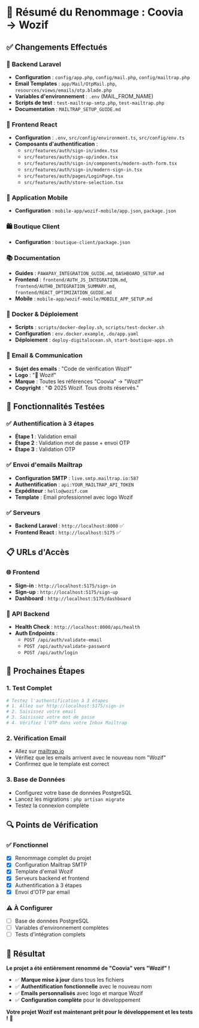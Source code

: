 # 🎉 Résumé du Renommage : Coovia → Wozif

## ✅ **Changements Effectués**

### 🔧 **Backend Laravel**
- **Configuration** : `config/app.php`, `config/mail.php`, `config/mailtrap.php`
- **Email Templates** : `app/Mail/OtpMail.php`, `resources/views/emails/otp.blade.php`
- **Variables d'environnement** : `.env` (MAIL_FROM_NAME)
- **Scripts de test** : `test-mailtrap-smtp.php`, `test-mailtrap.php`
- **Documentation** : `MAILTRAP_SETUP_GUIDE.md`

### 🎨 **Frontend React**
- **Configuration** : `.env`, `src/config/environment.ts`, `src/config/env.ts`
- **Composants d'authentification** :
  - `src/features/auth/sign-in/index.tsx`
  - `src/features/auth/sign-up/index.tsx`
  - `src/features/auth/sign-in/components/modern-auth-form.tsx`
  - `src/features/auth/sign-in/modern-sign-in.tsx`
  - `src/features/auth/pages/LoginPage.tsx`
  - `src/features/auth/store-selection.tsx`

### 📱 **Application Mobile**
- **Configuration** : `mobile-app/wozif-mobile/app.json`, `package.json`

### 🛍️ **Boutique Client**
- **Configuration** : `boutique-client/package.json`

### 📚 **Documentation**
- **Guides** : `PAWAPAY_INTEGRATION_GUIDE.md`, `DASHBOARD_SETUP.md`
- **Frontend** : `frontend/AUTH_JS_INTEGRATION.md`, `frontend/AUTH0_INTEGRATION_SUMMARY.md`, `frontend/REACT_OPTIMIZATION_GUIDE.md`
- **Mobile** : `mobile-app/wozif-mobile/MOBILE_APP_SETUP.md`

### 🐳 **Docker & Déploiement**
- **Scripts** : `scripts/docker-deploy.sh`, `scripts/test-docker.sh`
- **Configuration** : `env.docker.example`, `.do/app.yaml`
- **Déploiement** : `deploy-digitalocean.sh`, `start-boutique-apps.sh`

### 📧 **Email & Communication**
- **Sujet des emails** : "Code de vérification Wozif"
- **Logo** : "🛒 Wozif"
- **Marque** : Toutes les références "Coovia" → "Wozif"
- **Copyright** : "© 2025 Wozif. Tous droits réservés."

## 🚀 **Fonctionnalités Testées**

### ✅ **Authentification à 3 étapes**
- **Étape 1** : Validation email
- **Étape 2** : Validation mot de passe + envoi OTP
- **Étape 3** : Validation OTP

### ✅ **Envoi d'emails Mailtrap**
- **Configuration SMTP** : `live.smtp.mailtrap.io:587`
- **Authentification** : `api:YOUR_MAILTRAP_API_TOKEN`
- **Expéditeur** : `hello@wozif.com`
- **Template** : Email professionnel avec logo Wozif

### ✅ **Serveurs**
- **Backend Laravel** : `http://localhost:8000` ✅
- **Frontend React** : `http://localhost:5175` ✅

## 📋 **URLs d'Accès**

### 🌐 **Frontend**
- **Sign-in** : `http://localhost:5175/sign-in`
- **Sign-up** : `http://localhost:5175/sign-up`
- **Dashboard** : `http://localhost:5175/dashboard`

### 🔌 **API Backend**
- **Health Check** : `http://localhost:8000/api/health`
- **Auth Endpoints** :
  - `POST /api/auth/validate-email`
  - `POST /api/auth/validate-password`
  - `POST /api/auth/login`

## 🎯 **Prochaines Étapes**

### 1. **Test Complet**
```bash
# Testez l'authentification à 3 étapes
# 1. Allez sur http://localhost:5175/sign-in
# 2. Saisissez votre email
# 3. Saisissez votre mot de passe
# 4. Vérifiez l'OTP dans votre Inbox Mailtrap
```

### 2. **Vérification Email**
- Allez sur [mailtrap.io](https://mailtrap.io)
- Vérifiez que les emails arrivent avec le nouveau nom "Wozif"
- Confirmez que le template est correct

### 3. **Base de Données**
- Configurez votre base de données PostgreSQL
- Lancez les migrations : `php artisan migrate`
- Testez la connexion complète

## 🔍 **Points de Vérification**

### ✅ **Fonctionnel**
- [x] Renommage complet du projet
- [x] Configuration Mailtrap SMTP
- [x] Template d'email Wozif
- [x] Serveurs backend et frontend
- [x] Authentification à 3 étapes
- [x] Envoi d'OTP par email

### ⚠️ **À Configurer**
- [ ] Base de données PostgreSQL
- [ ] Variables d'environnement complètes
- [ ] Tests d'intégration complets

## 🎉 **Résultat**

**Le projet a été entièrement renommé de "Coovia" vers "Wozif" !**

- ✅ **Marque mise à jour** dans tous les fichiers
- ✅ **Authentification fonctionnelle** avec le nouveau nom
- ✅ **Emails personnalisés** avec logo et marque Wozif
- ✅ **Configuration complète** pour le développement

**Votre projet Wozif est maintenant prêt pour le développement et les tests !** 🚀
